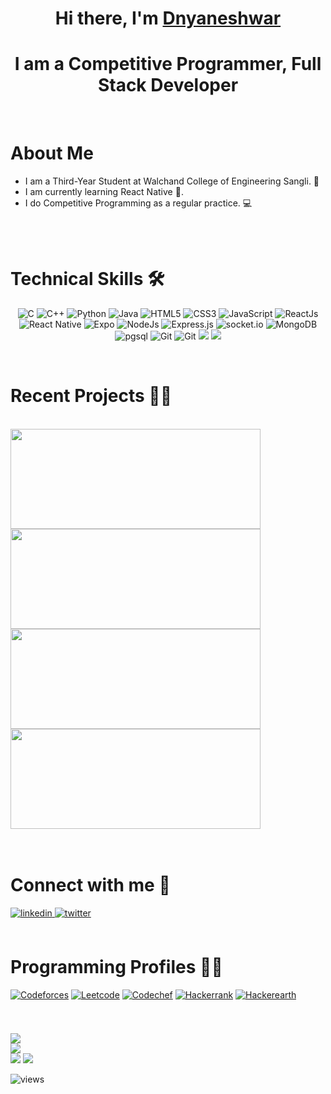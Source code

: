 <h1 align="center">Hi there, I'm <a target="_blank" href="https://dnyaneshwarware.live/">Dnyaneshwar</a>
<h1 align="center">I am a Competitive Programmer, Full Stack Developer</h1>
<br>
<div>
<!-- <img align="right" src="https://media.giphy.com/media/dZX3AduGrY3uJ7qCsx/source.gif" width="230"> -->
<h1>About Me</h1>


+ I am a Third-Year Student at Walchand College of Engineering Sangli. 🏫
+ I am currently learning React Native 📱.
+ I do Competitive Programming as a regular practice. 💻

</div>



<br>
<br>
<h1>Technical Skills 🛠</h1>

<p align="center"> 
  
 <img alt="C" src="https://img.shields.io/badge/c-%2300599C.svg?style=for-the-badge&logo=c&logoColor=white"/>
 <img alt="C++" src="https://img.shields.io/badge/c++-%2300599C.svg?style=for-the-badge&logo=c%2B%2B&logoColor=white"/>
 <img alt="Python" src="https://img.shields.io/badge/python-%2314354C.svg?style=for-the-badge&logo=python&logoColor=white"/>
 <img alt="Java" src="https://img.shields.io/badge/java-%23ED8B00.svg?&style=for-the-badge&logo=java&logoColor=white" />
<img alt="HTML5" src="https://img.shields.io/badge/html5-%23E34F26.svg?&style=for-the-badge&logo=html5&logoColor=white" />
 <img alt="CSS3" src="https://img.shields.io/badge/css3-%231572B6.svg?&style=for-the-badge&logo=css3&logoColor=white" />
 <img alt="JavaScript" src="https://img.shields.io/badge/javascript-%23323330.svg?&style=for-the-badge&logo=javascript&logoColor=%23F7DF1E" />
 <img alt="ReactJs" src="https://img.shields.io/badge/React-20232A?style=for-the-badge&logo=react&logoColor=61DAFB" />
 <img alt="React Native" src="https://img.shields.io/badge/react_native-%2320232a.svg?style=for-the-badge&logo=react&logoColor=%2361DAFB" />
 <img alt="Expo" src="https://img.shields.io/badge/expo-1C1E24?style=for-the-badge&logo=expo&logoColor=#D04A37" />

<img alt="NodeJs" src="https://img.shields.io/badge/Node.js-339933?style=for-the-badge&logo=nodedotjs&logoColor=white" />
  
  <img alt="Express.js" src="https://img.shields.io/badge/Express.js-000000?style=for-the-badge&logo=express&logoColor=white" />
 <img alt="socket.io" src="https://img.shields.io/badge/Socket.io-010101?&style=for-the-badge&logo=Socket.io&logoColor=white" />
 <img alt="MongoDB" src="https://img.shields.io/badge/MongoDB-lightgreen?style=for-the-badge&logo=mongodb&logoColor=4EA94B" />
  <img alt="pgsql" src="https://img.shields.io/badge/PostgreSQL-316192?style=for-the-badge&logo=postgresql&logoColor=white" />
 
  <img alt="Git" src="https://img.shields.io/badge/Git-F05032?style=for-the-badge&logo=git&logoColor=white" />
  <img alt="Git" src="https://img.shields.io/badge/Docker-2CA5E0?style=for-the-badge&logo=docker&logoColor=white" />

  <img src="https://img.shields.io/badge/Amazon_AWS-FF9900?style=for-the-badge&logo=amazonaws&logoColor=white" />
  <img src="https://img.shields.io/badge/Heroku-430098?style=for-the-badge&logo=heroku&logoColor=white" />
  
</p>

<br>
  

<h1>Recent Projects 👨‍💻 </h1>
<br>
<div align="left">
  <a href="https://github.com/Dnyaneshwar-dev/everybyte-coderooms"> <img src="https://github-readme-stats.vercel.app/api/pin/?username=Dnyaneshwar-dev&repo=everybyte-coderooms&show_icons=true&theme=jolly" style="width:400px; height:160px;"> 
</a>
  <a href="https://github.com/Dnyaneshwar-dev/mentorpoint-frontend"><img src="https://github-readme-stats.vercel.app/api/pin/?username=Dnyaneshwar-dev&repo=mentorpoint-frontend&show_icons=true&theme=jolly" style="width:400px; height:160px;"> 
</a>
  <a href="https://github.com/Dnyaneshwar-dev/Smart-Receipt-Generator"><img src="https://github-readme-stats.vercel.app/api/pin/?username=Dnyaneshwar-dev&repo=Smart-Receipt-Generator&show_icons=true&theme=jolly" style="width:400px; height:160px;">
</a>
  <a href="https://github.com/Dnyaneshwar-dev/DappWallet"><img src="https://github-readme-stats.vercel.app/api/pin/?username=Dnyaneshwar-dev&repo=DappWallet&show_icons=true&theme=jolly" style="width:400px; height:160px;">
</a>

</div>


<br>
<br>

<h1 align="left">Connect with me 💬</h1>
<div align="left">
 <a href="https://www.linkedin.com/in/dnyaneshwar2023" target="_blank">
<img src=https://img.shields.io/badge/linkedin-%231E77B5.svg?&style=for-the-badge&logo=linkedin&logoColor=white alt=linkedin style="margin-bottom: 5px;" />
</a>

<a href="https://www.instagram.com/__dnyaneshwar.ware/" target="_blank">
<img src="https://img.shields.io/badge/Instagram-E4405F?style=for-the-badge&logo=instagram&logoColor=white" alt=twitter style="margin-bottom: 5px;" />
</a>
<br>
<br>
<h1 align="left" >Programming Profiles 👨‍💻</h1>
  
<a href="https://codeforces.com/profile/CodingBeast23"><img src = "https://img.shields.io/badge/Codeforces-445f9d?style=for-the-badge&logo=Codeforces&logoColor=white" alt=Codeforces style="margin-bottom: 5px;"></a>
<a href="https://leetcode.com/dpw4112001/"><img src="https://img.shields.io/badge/-LeetCode-FFA116?style=for-the-badge&logo=LeetCode&logoColor=white" alt=Leetcode style="margin-bottom: 5px;"></a>
<a href="https://www.codechef.com/users/dpw4112001"><img src="https://img.shields.io/badge/Codechef-%23B92B27.svg?&style=for-the-badge&logo=Codechef&logoColor=white"  alt=Codechef style="margin-bottom: 5px;"></a>
 <a href="https://www.hackerrank.com/Dnyaneshwar_4"><img src="https://img.shields.io/badge/-Hackerrank-2EC866?style=for-the-badge&logo=HackerRank&logoColor=white"  alt=Hackerrank style="margin-bottom: 5px;"></a>
<a href="https://www.hackerearth.com/@dpw4112001"><img src="https://img.shields.io/badge/HackerEarth-%232C3454.svg?&style=for-the-badge&logo=HackerEarth&logoColor=Blue" alt=Hackerearth style="margin-bottom: 5px;"></a>
  
<br>
<br>


  
<img src="https://github-readme-streak-stats.herokuapp.com/?user=Dnyaneshwar-dev&amp&theme=jolly&title_color=blue" style="max-width:100%;">
<br>
  
<img src="https://github-readme-stats.vercel.app/api?username=Dnyaneshwar-dev&theme=jolly" style="max-width:100%;">
  <br>
<img src="https://github-readme-stats.vercel.app/api/top-langs/?username=Dnyaneshwar-dev&layout=compact&theme=jolly" style="max-width:100%;">

<img src="https://activity-graph.herokuapp.com/graph?username=Dnyaneshwar-dev&amp;bg_color=FFFFFF&amp;color=000000&amp;line=000000&amp;point=00FF00" style="max-width:100%;">

 <img alt="views" title="Github views" src="https://komarev.com/ghpvc/?username=Dnyaneshwar-dev&style=flat-square&color=d43182"/></a>
  <a href="https://github.com/Dnyaneshwar-dev">
</div>

